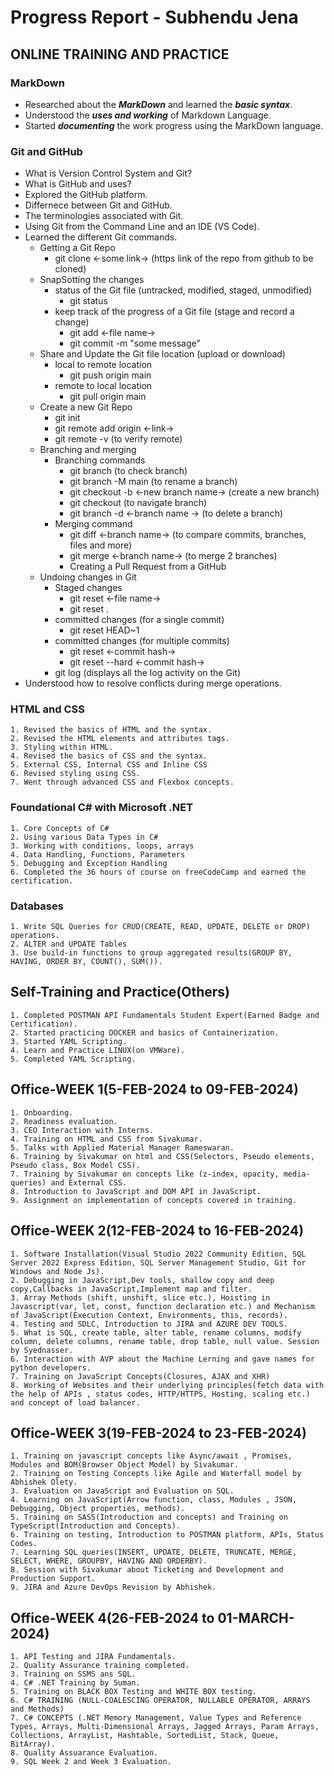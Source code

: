 
# Progress Report - Subhendu Jena

## ONLINE TRAINING AND PRACTICE

### MarkDown
  - Researched about the ***MarkDown*** and learned the ***basic syntax***.
  - Understood the ***uses and working*** of Markdown Language.
  - Started ***documenting*** the work progress using the MarkDown language.

### Git and GitHub
  - What is Version Control System and Git?
  - What is GitHub and uses?
  - Explored the GitHub platform. 
  - Differnece between Git and GitHub.
  - The terminologies associated with Git.
  - Using Git from the Command Line and an IDE (VS Code).
  - Learned the different Git commands.
      - Getting a Git Repo
        - git clone <-some link->  (https link of the repo from github to be cloned)
      - SnapSotting the changes
        - status of the Git file (untracked, modified, staged, unmodified)
          - git status
        - keep track of the progress of a Git file (stage and record a change)
          - git add <-file name->
          - git commit -m "some message"
      - Share and Update the Git file location (upload or download)
        - local to remote location
          - git push origin main
        - remote to local location
          - git pull origin main
      - Create a new Git Repo
          - git init
          - git remote add origin <-link->
          - git remote -v (to verify remote)
      - Branching and merging
          - Branching commands
            - git branch (to check branch)
            - git branch -M main (to rename a branch)
            - git checkout -b <-new branch name-> (create a new branch)  
            - git checkout (to navigate branch)
            - git branch -d <-branch name -> (to delete a branch)
          - Merging command
            - git diff <-branch name-> (to compare commits, branches, files and more)
            - git merge <-branch name-> (to merge 2 branches)
            - Creating a Pull Request from a GitHub
      - Undoing changes in Git
          - Staged changes
             - git reset <-file name->
             - git reset .
          - committed changes (for a single commit)
             - git reset HEAD~1
          - committed changes (for multiple commits)
             - git reset <-commit hash->
             - git reset --hard <-commit hash->
          - git log (displays all the log activity on the Git)
  - Understood how to resolve conflicts during merge operations.

### HTML and CSS
    1. Revised the basics of HTML and the syntax.
    2. Revised the HTML elements and attributes tags.
    3. Styling within HTML.
    4. Revised the basics of CSS and the syntax.
    5. External CSS, Internal CSS and Inline CSS
    6. Revised styling using CSS.
    7. Went through advanced CSS and Flexbox concepts.

### Foundational C# with Microsoft .NET
    1. Core Concepts of C#
    2. Using various Data Types in C#
    3. Working with conditions, loops, arrays
    4. Data Handling, Functions, Parameters
    5. Debugging and Exception Handling
    6. Completed the 36 hours of course on freeCodeCamp and earned the certification.

### Databases
    1. Write SQL Queries for CRUD(CREATE, READ, UPDATE, DELETE or DROP) operations.
    2. ALTER and UPDATE Tables
    3. Use build-in functions to group aggregated results(GROUP BY, HAVING, ORDER BY, COUNT(), SUM()).

## Self-Training and Practice(Others)
    1. Completed POSTMAN API Fundamentals Student Expert(Earned Badge and Certification).
    2. Started practicing DOCKER and basics of Containerization.
    3. Started YAML Scripting.
    4. Learn and Practice LINUX(on VMWare).
    5. Completed YAML Scripting.

## Office-WEEK 1(5-FEB-2024 to 09-FEB-2024)
    1. Onboarding.
    2. Readiness evaluation.
    3. CEO Interaction with Interns.
    4. Training on HTML and CSS from Sivakumar.
    5. Talks with Applied Material Manager Rameswaran.
    6. Training by Sivakumar on html and CSS(Selectors, Pseudo elements, Pseudo class, Box Model CSS).
    7. Training by Sivakumar on concepts like (z-index, opacity, media-queries) and External CSS.
    8. Introduction to JavaScript and DOM API in JavaScript.
    9. Assignment on implementation of concepts covered in training.

## Office-WEEK 2(12-FEB-2024 to 16-FEB-2024)
    1. Software Installation(Visual Studio 2022 Community Edition, SQL Server 2022 Express Edition, SQL Server Management Studio, Git for Windows and Node Js).
    2. Debugging in JavaScript,Dev tools, shallow copy and deep copy,Callbacks in JavaScript,Implement map and filter.
    3. Array Methods (shift, unshift, slice etc.), Hoisting in Javascript(var, let, const, function declaration etc.) and Mechanism of JavaScript(Execution Context, Environments, this, records).
    4. Testing and SDLC, Introduction to JIRA and AZURE DEV TOOLS.
    5. What is SQL, create table, alter table, rename columns, modify column, delete columns, rename table, drop table, null value. Session by Syednasser.
    6. Interaction with AVP about the Machine Lerning and gave names for python developers.
    7. Training on JavaScript Concepts(Closures, AJAX and XHR)
    8. Working of Websites and their underlying principles(fetch data with the help of APIs , status codes, HTTP/HTTPS, Hosting, scaling etc.) and concept of load balancer. 

## Office-WEEK 3(19-FEB-2024 to 23-FEB-2024)
    1. Training on javascript concepts like Async/await , Promises, Modules and BOM(Browser Object Model) by Sivakumar.
    2. Training on Testing Concepts like Agile and Waterfall model by Abhishek Olety.
    3. Evaluation on JavaScript and Evaluation on SQL.
    4. Learning on JavaScript(Arrow function, class, Modules , JSON, Debugging, Object properties, methods).
    5. Training on SASS(Introduction and concepts) and Training on TypeScript(Introduction and Concepts).
    6. Training on testing, Introduction to POSTMAN platform, APIs, Status Codes.
    7. Learning SQL queries(INSERT, UPDATE, DELETE, TRUNCATE, MERGE, SELECT, WHERE, GROUPBY, HAVING AND ORDERBY).
    8. Session with Sivakumar about Ticketing and Development and Production Support.
    9. JIRA and Azure DevOps Revision by Abhishek.

## Office-WEEK 4(26-FEB-2024 to 01-MARCH-2024)
    1. API Testing and JIRA Fundamentals.
    2. Quality Assurance training completed.
    3. Training on SSMS ans SQL.
    4. C# .NET Training by Suman.
    5. Training on BLACK BOX Testing and WHITE BOX testing.
    6. C# TRAINING (NULL-COALESCING OPERATOR, NULLABLE OPERATOR, ARRAYS and Methods)
    7. C# CONCEPTS (.NET Memory Management, Value Types and Reference Types, Arrays, Multi-Dimensional Arrays, Jagged Arrays, Param Arrays, Collections, ArrayList, Hashtable, SortedList, Stack, Queue, BitArray).
    8. Quality Assuarance Evaluation.
    9. SQL Week 2 and Week 3 Evaluation.
